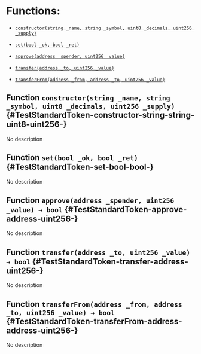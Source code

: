 # Functions:

- [`constructor(string _name, string _symbol, uint8 _decimals, uint256 _supply)`](#TestStandardToken-constructor-string-string-uint8-uint256-)

- [`set(bool _ok, bool _ret)`](#TestStandardToken-set-bool-bool-)

- [`approve(address _spender, uint256 _value)`](#TestStandardToken-approve-address-uint256-)

- [`transfer(address _to, uint256 _value)`](#TestStandardToken-transfer-address-uint256-)

- [`transferFrom(address _from, address _to, uint256 _value)`](#TestStandardToken-transferFrom-address-address-uint256-)

## Function `constructor(string _name, string _symbol, uint8 _decimals, uint256 _supply)` {#TestStandardToken-constructor-string-string-uint8-uint256-}

No description

## Function `set(bool _ok, bool _ret)` {#TestStandardToken-set-bool-bool-}

No description

## Function `approve(address _spender, uint256 _value) → bool` {#TestStandardToken-approve-address-uint256-}

No description

## Function `transfer(address _to, uint256 _value) → bool` {#TestStandardToken-transfer-address-uint256-}

No description

## Function `transferFrom(address _from, address _to, uint256 _value) → bool` {#TestStandardToken-transferFrom-address-address-uint256-}

No description
